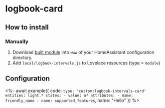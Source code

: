 # logbook-card

## How to install

### Manually
1. Download [built module](dist/logbook-intervals.js) into `www` of your HomeAssistant configuration directory. 
2. Add `local/logbook-intervals.js` to Lovelace resources (type = `module`)

## Configuration
<%- await example({
    code: `
        type: 'custom:logbook-intervals-card'
        entities: light.*
        states:
          - value: o*
        attributes:
          - name: friendly_name
          - name: supported_features
    `,
    name: "Hello"
}) %>
